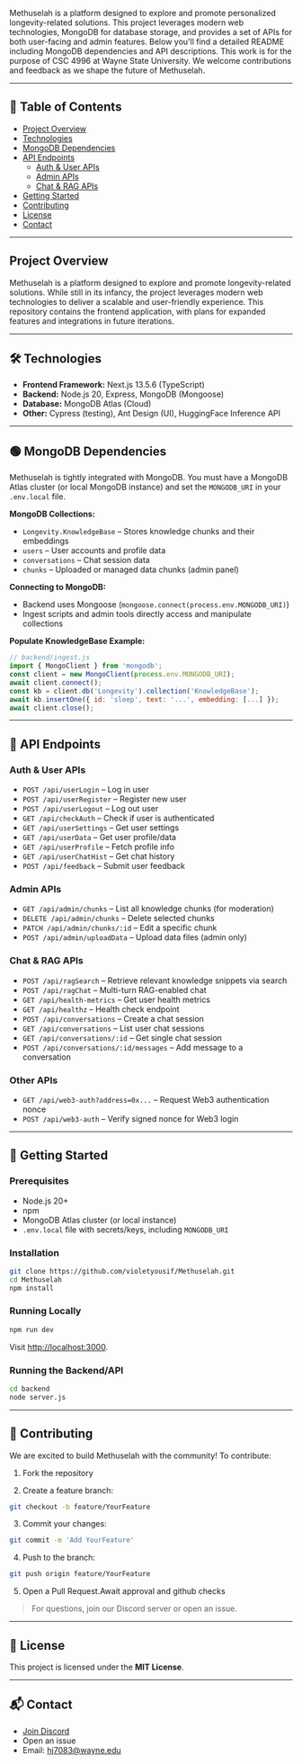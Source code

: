 Methuselah is a platform designed to explore and promote personalized longevity-related solutions. This project leverages modern web technologies, MongoDB for database storage, and provides a set of APIs for both user-facing and admin features. Below you'll find a detailed README including MongoDB dependencies and API descriptions. This work is for the purpose of CSC 4996 at Wayne State University. We welcome contributions and feedback as we shape the future of Methuselah.

---

## 📑 Table of Contents

- [Project Overview](#project-overview)
- [Technologies](#technologies)
- [MongoDB Dependencies](#mongodb-dependencies)
- [API Endpoints](#api-endpoints)
  - [Auth & User APIs](#auth--user-apis)
  - [Admin APIs](#admin-apis)
  - [Chat & RAG APIs](#chat--rag-apis)
- [Getting Started](#getting-started)
- [Contributing](#contributing)
- [License](#license)
- [Contact](#contact)

---

## Project Overview

Methuselah is a platform designed to explore and promote longevity-related solutions. While still in its infancy, the project leverages modern web technologies to deliver a scalable and user-friendly experience. This repository contains the frontend application, with plans for expanded features and integrations in future iterations.

---

## 🛠 Technologies

- **Frontend Framework:** Next.js 13.5.6 (TypeScript)
- **Backend:** Node.js 20, Express, MongoDB (Mongoose)
- **Database:** MongoDB Atlas (Cloud)
- **Other:** Cypress (testing), Ant Design (UI), HuggingFace Inference API

---

## 🟢 MongoDB Dependencies

Methuselah is tightly integrated with MongoDB. You must have a MongoDB Atlas cluster (or local MongoDB instance) and set the `MONGODB_URI` in your `.env.local` file.

**MongoDB Collections:**
- `Longevity.KnowledgeBase` – Stores knowledge chunks and their embeddings
- `users` – User accounts and profile data
- `conversations` – Chat session data
- `chunks` – Uploaded or managed data chunks (admin panel)

**Connecting to MongoDB:**
- Backend uses Mongoose (`mongoose.connect(process.env.MONGODB_URI)`)
- Ingest scripts and admin tools directly access and manipulate collections

**Populate KnowledgeBase Example:**
```js
// backend/ingest.js
import { MongoClient } from 'mongodb';
const client = new MongoClient(process.env.MONGODB_URI);
await client.connect();
const kb = client.db('Longevity').collection('KnowledgeBase');
await kb.insertOne({ id: 'sleep', text: '...', embedding: [...] });
await client.close();
```

---

## 🔗 API Endpoints

### Auth & User APIs

- `POST /api/userLogin` – Log in user
- `POST /api/userRegister` – Register new user
- `POST /api/userLogout` – Log out user
- `GET /api/checkAuth` – Check if user is authenticated
- `GET /api/userSettings` – Get user settings
- `GET /api/userData` – Get user profile/data
- `GET /api/userProfile` – Fetch profile info
- `GET /api/userChatHist` – Get chat history
- `POST /api/feedback` – Submit user feedback

### Admin APIs

- `GET /api/admin/chunks` – List all knowledge chunks (for moderation)
- `DELETE /api/admin/chunks` – Delete selected chunks
- `PATCH /api/admin/chunks/:id` – Edit a specific chunk
- `POST /api/admin/uploadData` – Upload data files (admin only)

### Chat & RAG APIs

- `POST /api/ragSearch` – Retrieve relevant knowledge snippets via search
- `POST /api/ragChat` – Multi-turn RAG-enabled chat
- `GET /api/health-metrics` – Get user health metrics
- `GET /api/healthz` – Health check endpoint
- `POST /api/conversations` – Create a chat session
- `GET /api/conversations` – List user chat sessions
- `GET /api/conversations/:id` – Get single chat session
- `POST /api/conversations/:id/messages` – Add message to a conversation

### Other APIs

- `GET /api/web3-auth?address=0x...` – Request Web3 authentication nonce
- `POST /api/web3-auth` – Verify signed nonce for Web3 login

---

## 🚀 Getting Started

### Prerequisites

- Node.js 20+
- npm
- MongoDB Atlas cluster (or local instance)
- `.env.local` file with secrets/keys, including `MONGODB_URI`

### Installation

```bash
git clone https://github.com/violetyousif/Methuselah.git
cd Methuselah
npm install
```

### Running Locally

```bash
npm run dev
```
Visit [http://localhost:3000](http://localhost:3000).

### Running the Backend/API

```bash
cd backend
node server.js
```

---

## 🤝 Contributing

We are excited to build Methuselah with the community! To contribute:

1. Fork the repository

2. Create a feature branch:

```bash
git checkout -b feature/YourFeature
```

3. Commit your changes:

```bash
git commit -m 'Add YourFeature'
```

4. Push to the branch:

```bash
git push origin feature/YourFeature
```

5. Open a Pull Request.Await approval and github checks

> For questions, join our Discord server or open an issue.

---

## 📜 License

This project is licensed under the **MIT License**.

---

## 📬 Contact

- [Join Discord](https://discord.gg/JNMzdaqG)
- Open an issue
- Email: [hj7083@wayne.edu](mailto:hj7083@wayne.edu)


